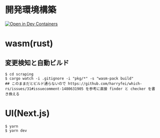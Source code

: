 # 開発環境構築
[![Open in Dev Containers](https://img.shields.io/static/v1?label=Dev%20Containers&message=Open&color=blue&logo=visualstudiocode)](https://vscode.dev/redirect?url=vscode://ms-vscode-remote.remote-containers/cloneInVolume?url=https://github.com/haruhikonyan/shisankanri2)

# wasm(rust)
## 変更検知と自動ビルド
```
$ cd scraping
$ cargo watch -i .gitignore -i "pkg/*" -s "wasm-pack build"
## このままだとビルド通らないので https://github.com/harryfei/which-rs/issues/31#issuecomment-1480631905 を参考に直接 finder と checker を書き換える
```

# UI(Next.js)
```
$ yarn
$ yarn dev
```
